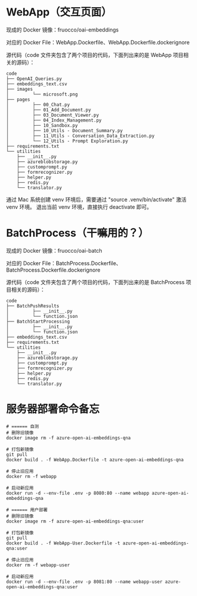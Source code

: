 # WebApp（交互页面）

现成的 Docker 镜像：fruocco/oai-embeddings

对应的 Docker File：WebApp.Dockerfile、WebApp.Dockerfile.dockerignore

源代码（code 文件夹包含了两个项目的代码，下面列出来的是 WebApp 项目相关的源码）：

```
code
├── OpenAI_Queries.py
├── embeddings_text.csv
├── images
│         └── microsoft.png
├── pages
│         ├── 00_Chat.py
│         ├── 01_Add_Document.py
│         ├── 03_Document_Viewer.py
│         ├── 04_Index_Management.py
│         ├── 10_Sandbox.py
│         ├── 10_Utils - Document_Summary.py
│         ├── 11_Utils - Conversation_Data_Extraction.py
│         └── 12_Utils - Prompt Exploration.py
├── requirements.txt
└── utilities
    ├── __init__.py
    ├── azureblobstorage.py
    ├── customprompt.py
    ├── formrecognizer.py
    ├── helper.py
    ├── redis.py
    └── translator.py
```

通过 Mac 系统创建 venv 环境后，需要通过 "source .venv/bin/activate" 激活 venv 环境。 退出当前 venv 环境，直接执行 deactivate 即可。

# BatchProcess（干嘛用的？）

现成的 Docker 镜像：fruocco/oai-batch

对应的 Docker File：BatchProcess.Dockerfile、BatchProcess.Dockerfile.dockerignore

源代码（code 文件夹包含了两个项目的代码，下面列出来的是 BatchProcess 项目相关的源码）：

```
code
├── BatchPushResults
│         ├── __init__.py
│         └── function.json
├── BatchStartProcessing
│         ├── __init__.py
│         └── function.json
├── embeddings_text.csv
├── requirements.txt
└── utilities
    ├── __init__.py
    ├── azureblobstorage.py
    ├── customprompt.py
    ├── formrecognizer.py
    ├── helper.py
    ├── redis.py
    └── translator.py
```

# 服务器部署命令备忘

```
# ====== 自测
# 删除旧镜像
docker image rm -f azure-open-ai-embeddings-qna

# 打包新镜像
git pull
docker build . -f WebApp.Dockerfile -t azure-open-ai-embeddings-qna

# 停止旧应用
docker rm -f webapp

# 启动新应用
docker run -d --env-file .env -p 8080:80 --name webapp azure-open-ai-embeddings-qna 

# ====== 用户部署
# 删除旧镜像
docker image rm -f azure-open-ai-embeddings-qna:user

# 打包新镜像
git pull
docker build . -f WebApp-User.Dockerfile -t azure-open-ai-embeddings-qna:user

# 停止旧应用
docker rm -f webapp-user

# 启动新应用
docker run -d --env-file .env -p 8081:80 --name webapp-user azure-open-ai-embeddings-qna:user 
```